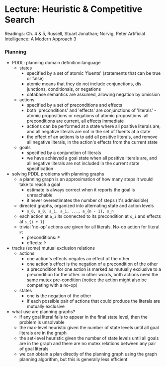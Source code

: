 # Lecture: Heuristic & Competitive Search

Readings: Ch. 4 & 5, Russell, Stuart Jonathan; Norvig, Peter Artificial Intelligence: A Modern Approach 3

### Planning
- PDDL: planning domain definition language
  - states
    - specified by a set of atomic 'fluents' (statements that can be true or false)
    - atomic means that they do not include conjunctions, dis-junctions, conditionals, or negations
    - database semantics are assumed, allowing negation by omission
  - actions
    - specified by a set of preconditions and effects
    - both 'preconditions' and 'effects' are conjunctions of 'literals' - atomic propositions or negations of atomic propositions. all preconditions are current, all effects immediate
    - actions can be performed at a state where all positive literals are, and all negative literals are not in the set of fluents at a state
    - the effect of an actions is to add all positive literals, and remove all negative literals, in the action's effects from the current state
  - goals
    - specified by a conjunction of literals
    - we have achieved a goal state when all positive literals are, and all negative literals are not included in the current state specification
- solving PDDL problems with planning graphs
  - a planning graph is an approximation of how many steps it would take to reach a goal
    - estimate is always correct when it reports the goal is unreachable
    - it never overestimates the number of steps (it's admissible)
  - directed graphs, organized into alternating state and action levels
    - ``s_0, a_0, s_1, a_1, ..., a_{n - 1}, s_n``
  - each action at ``a_i`` its connected to its precondition at ``s_i`` and effects at ``s_{i + 1}``
  - trivial 'no-op' actions are given for all literals. No-op action for literal ``P``:
    - preconditions: ``P``
    - effects: ``P``
- tracks (some) mutual exclusion relations
  - actions
    - one action's effects negates an effect of the other
    - one action's effect is the negation of a precondition of the other
    - a precondition for one action is marked as mutually exclusive to a precondition for the other. in other words, both actions need the same mutex pre-condition (notice the action might also be competing with a no-op)
  - states
    - one is the negation of the other
    - if each possible pair of actions that could produce the literals are mutually exclusive
- what use are planning graphs?
  - if any goal literal fails to appear in the final state level, then the problem is unsolvable
  - the max-level heuristic given the number of state levels until all goal literals are in the graph
  - the set-level heuristic given the number of state levels until all goals are in the graph and there are no mutex relations between any pair of goal literals
  - we can obtain a plan directly of the planning graph using the graph planning algorithm, but this is generally less efficient
